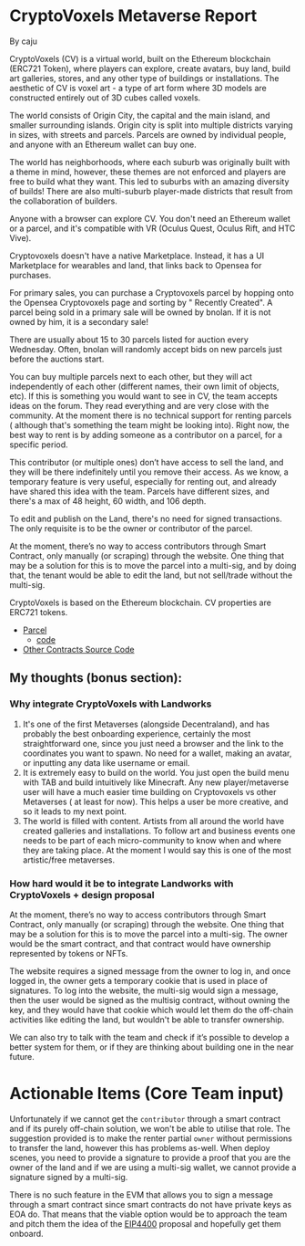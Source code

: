 # CryptoVoxels Metaverse Report

By caju

CryptoVoxels (CV) is a virtual world, built on the Ethereum blockchain (ERC721 Token), where players can explore, create
avatars, buy land, build art galleries, stores, and any other type of buildings or installations. The aesthetic of CV is
voxel art - a type of art form where 3D models are constructed entirely out of 3D cubes called voxels.

The world consists of Origin City, the capital and the main island, and smaller surrounding islands. Origin city is
split into multiple districts varying in sizes, with streets and parcels. Parcels are owned by individual people, and
anyone with an Ethereum wallet can buy one.

The world has neighborhoods, where each suburb was originally built with a theme in mind, however, these themes are not
enforced and players are free to build what they want. This led to suburbs with an amazing diversity of builds! There
are also multi-suburb player-made districts that result from the collaboration of builders.

Anyone with a browser can explore CV. You don't need an Ethereum wallet or a parcel, and it's compatible with VR (Oculus
Quest, Oculus Rift, and HTC Vive).

Cryptovoxels doesn't have a native Marketplace. Instead, it has a UI Marketplace for wearables and land, that links back
to Opensea for purchases.

For primary sales, you can purchase a Cryptovoxels parcel by hopping onto the Opensea Cryptovoxels page and sorting by "
Recently Created". A parcel being sold in a primary sale will be owned by bnolan. If it is not owned by him, it is a
secondary sale!

There are usually about 15 to 30 parcels listed for auction every Wednesday. Often, bnolan will randomly accept bids on
new parcels just before the auctions start.

You can buy multiple parcels next to each other, but they will act independently of each other (different names, their
own limit of objects, etc). If this is something you would want to see in CV, the team accepts ideas on the forum. They
read everything and are very close with the community. At the moment there is no technical support for renting parcels (
although that's something the team might be looking into). Right now, the best way to rent is by adding someone as a
contributor on a parcel, for a specific period.

This contributor (or multiple ones) don’t have access to sell the land, and they will be there indefinitely until you
remove their access. As we know, a temporary feature is very useful, especially for renting out, and already have shared
this idea with the team. Parcels have different sizes, and there's a max of 48 height, 60 width, and 106 depth.

To edit and publish on the Land, there's no need for signed transactions. The only requisite is to be the owner or
contributor of the parcel.

At the moment, there’s no way to access contributors through Smart Contract, only manually (or scraping) through the
website. One thing that may be a solution for this is to move the parcel into a multi-sig, and by doing that, the tenant
would be able to edit the land, but not sell/trade without the multi-sig.

CryptoVoxels is based on the Ethereum blockchain. CV properties are ERC721 tokens.

- [Parcel](https://etherscan.io/address/0x79986af15539de2db9a5086382daeda917a9cf0c)
    - [code](https://github.com/cryptovoxels/contracts/blob/master/contracts/Parcel.sol)
- [Other Contracts Source Code](https://github.com/cryptovoxels/contracts)

## My thoughts (bonus section):

### Why integrate CryptoVoxels with Landworks

1. It's one of the first Metaverses (alongside Decentraland), and has probably the best onboarding experience, certainly
   the most straightforward one, since you just need a browser and the link to the coordinates you want to spawn. No
   need for a wallet, making an avatar, or inputting any data like username or email.
2. It is extremely easy to build on the world. You just open the build menu with TAB and build intuitively like
   Minecraft. Any new player/metaverse user will have a much easier time building on Cryptovoxels vs other Metaverses (
   at least for now). This helps a user be more creative, and so it leads to my next point.
3. The world is filled with content. Artists from all around the world have created galleries and installations. To
   follow art and business events one needs to be part of each micro-community to know when and where they are taking
   place. At the moment I would say this is one of the most artistic/free metaverses.

### How hard would it be to integrate Landworks with CryptoVoxels + design proposal

At the moment, there’s no way to access contributors through Smart Contract, only manually (or scraping) through the
website. One thing that may be a solution for this is to move the parcel into a multi-sig. The owner would be the smart
contract, and that contract would have ownership represented by tokens or NFTs.

The website requires a signed message from the owner to log in, and once logged in, the owner gets a temporary cookie
that is used in place of signatures. To log into the website, the multi-sig would sign a message, then the user would be
signed as the multisig contract, without owning the key, and they would have that cookie which would let them do the
off-chain activities like editing the land, but wouldn't be able to transfer ownership.

We can also try to talk with the team and check if it’s possible to develop a better system for them, or if they are
thinking about building one in the near future.

# Actionable Items (Core Team input)

Unfortunately if we cannot get the `contributor` through a smart contract and if its purely off-chain solution, we won't
be able to utilise that role. The suggestion provided is to make the renter partial `owner` without permissions to
transfer the land, however this has problems as-well. When deploy scenes, you need to provide a signature to provide a
proof that you are the owner of the land and if we are using a multi-sig wallet, we cannot provide a signature signed by
a multi-sig.

There is no such feature in the EVM that allows you to sign a message through a smart contract since smart contracts do
not have private keys as EOA do. That means that the viable option would be to approach the team and pitch them the idea
of the
[EIP4400](https://ethereum-magicians.org/t/erc-4400-erc721consumer-extension/7371) proposal and hopefully get them
onboard.

